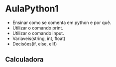 # AulaPython1
- Ensinar como se comenta em python e por quê.
- Utilizar o comando print.
- Utilizar o comando input.
- Variaveis(string, int, float)
- Decisões(if, else, elif)
## Calculadora
